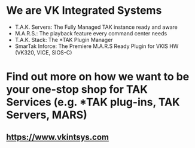 # We are VK Integrated Systems

- T.A.K. Servers: The Fully Managed TAK instance ready and aware
- M.A.R.S.: The playback feature every command center needs
- T.A.K. Stack: The *TAK Plugin Manager  
- SmarTak Inforce: The Premiere M.A.R.S Ready Plugin for VKIS HW (VK320, VICE, SIOS-C)

# Find out more on how we want to be your one-stop shop for TAK Services (e.g. *TAK plug-ins, TAK Servers, MARS)

## https://www.vkintsys.com

